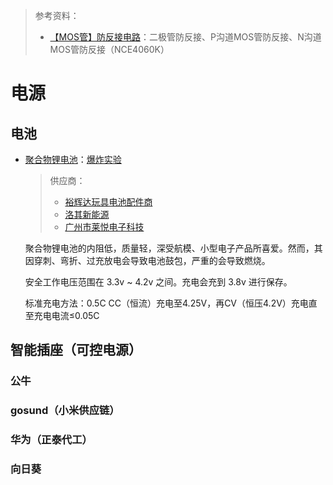 > 参考资料：
>
> - [【MOS管】防反接电路](https://www.bilibili.com/video/BV1tY4y1P7Kp)：二极管防反接、P沟道MOS管防反接、N沟道MOS管防反接（NCE4060K）

# 电源

## 电池

- [聚合物锂电池](https://en.wikipedia.org/wiki/Lithium-ion_battery#Safety)：[爆炸实验](https://www.youtube.com/watch?v=eZxDC-whz14)
  
  > 供应商：
  >
  > - [裕辉达玩具电池配件商](https://shop505073405.taobao.com/)
  > - [洛其新能源](https://item.taobao.com/item.htm?spm=a230r.1.14.39.52fb5825d22anJ&id=528453120288&ns=1&abbucket=7#detail)
  > - [广州市莱悦电子科技](https://shop126557863.taobao.com/)
  
  聚合物锂电池的内阻低，质量轻，深受航模、小型电子产品所喜爱。然而，其因穿刺、弯折、过充放电会导致电池鼓包，严重的会导致燃烧。
  
  安全工作电压范围在 3.3v ~ 4.2v 之间。充电会充到 3.8v 进行保存。
  
  标准充电方法：0.5C CC（恒流）充电至4.25V，再CV（恒压4.2V）充电直至充电电流≤0.05C
  
  



## 智能插座（可控电源）

### 公牛

### gosund（小米供应链）

### 华为（正泰代工）

### 向日葵

